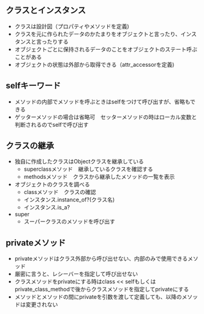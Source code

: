 ## クラスとインスタンス
- クラスは設計図（プロパティやメソッドを定義)
- クラスを元に作られたデータのかたまりをオブジェクトと言ったり、インスタンスと言ったりする
- オブジェクトごとに保持されるデータのことをオブジェクトのステート呼ぶことがある
- オブジェクトの状態は外部から取得できる（attr_accessorを定義)
## selfキーワード
- メソッドの内部でメソッドを呼ぶときはselfをつけて呼び出すが、省略もできる
- ゲッターメソッドの場合は省略可　セッターメソッドの時はローカル変数と判断されるのでselfで呼び出す
## クラスの継承
- 独自に作成したクラスはObjectクラスを継承している
  - superclassメソッド　継承しているクラスを確認する
  - methodsメソッド　クラスから継承したメソッドの一覧を表示
- オブジェクトのクラスを調べる
  - classメソッド　クラスの確認
  - インスタンス.instance_of?(クラス名)
  - インスタンス.is_a?
- super
  - スーパークラスのメソッドを呼び出す
## privateメソッド
- privateメソッドはクラス外部から呼び出せない、内部のみで使用できるメソッド
- 厳密に言うと、レシーバーを指定して呼び出せない
- クラスメソッドをprivateにする時はclass << selfもしくはprivate_class_methodで後からクラスメソッドを指定してprivateにする
- メソッドとメソッドの間にprivateを引数を渡して定義しても、以降のメソッドは変更されない
